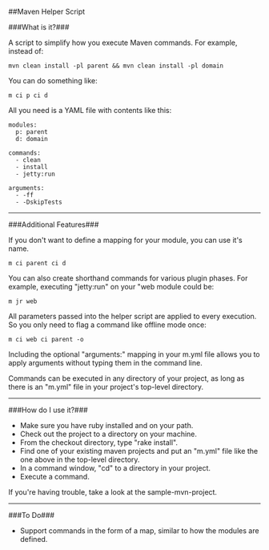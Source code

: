 ##Maven Helper Script

###What is it?###

A script to simplify how you execute Maven commands. For example, instead of:

    mvn clean install -pl parent && mvn clean install -pl domain

You can do something like:

    m ci p ci d

All you need is a YAML file with contents like this:

    modules:
      p: parent
      d: domain

    commands:
      - clean
      - install
      - jetty:run

    arguments:
      - -ff
      - -DskipTests

*****

###Additional Features###

If you don't want to define a mapping for your module, you can use it's name.

    m ci parent ci d

You can also create shorthand commands for various plugin phases. For example, executing "jetty:run" on your "web module could be:

    m jr web

All parameters passed into the helper script are applied to every execution. So you only need to flag a command like offline mode once:

    m ci web ci parent -o

Including the optional "arguments:" mapping in your m.yml file allows you to apply arguments without typing them in the command line.

Commands can be executed in any directory of your project, as long as there is an "m.yml" file in your project's top-level directory.

******

###How do I use it?###
 - Make sure you have ruby installed and on your path.
 - Check out the project to a directory on your machine.
 - From the checkout directory, type "rake install".
 - Find one of your existing maven projects and put an "m.yml" file like the one above in the top-level directory.
 - In a command window, "cd" to a directory in your project.
 - Execute a command.

If you're having trouble, take a look at the sample-mvn-project.

******

###To Do###
 - Support commands in the form of a map, similar to how the modules are defined.
